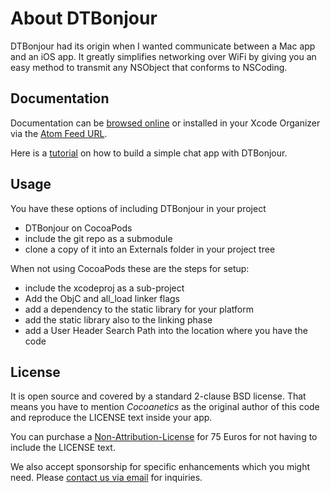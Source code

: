 About DTBonjour
==================

DTBonjour had its origin when I wanted communicate between a Mac app and an iOS app. It greatly simplifies networking over WiFi by giving you an easy method to transmit any NSObject that conforms to NSCoding.

Documentation
-------------

Documentation can be [browsed online](https://docs.cocoanetics.com/DTBonjour) or installed in your Xcode Organizer via the [Atom Feed URL](https://docs.cocoanetics.com/DTBonjour/DTBonjour).

Here is a [tutorial](http://www.cocoanetics.com/2012/11/and-bonjour-to-you-too/) on how to build a simple chat app with DTBonjour.

Usage
-----

You have these options of including DTBonjour in your project

- DTBonjour on CocoaPods
- include the git repo as a submodule
- clone a copy of it into an Externals folder in your project tree

When not using CocoaPods these are the steps for setup:

- include the xcodeproj as a sub-project
- Add the ObjC and all_load linker flags
- add a dependency to the static library for your platform
- add the static library also to the linking phase
- add a User Header Search Path into the location where you have the code

License
-------

It is open source and covered by a standard 2-clause BSD license. That means you have to mention *Cocoanetics* as the original author of this code and reproduce the LICENSE text inside your app. 

You can purchase a [Non-Attribution-License](http://www.cocoanetics.com/order/?product=DTBonjour%20Non-Attribution%20License) for 75 Euros for not having to include the LICENSE text.

We also accept sponsorship for specific enhancements which you might need. Please [contact us via email](mailto:oliver@cocoanetics.com?subject=DTBonjour) for inquiries.
